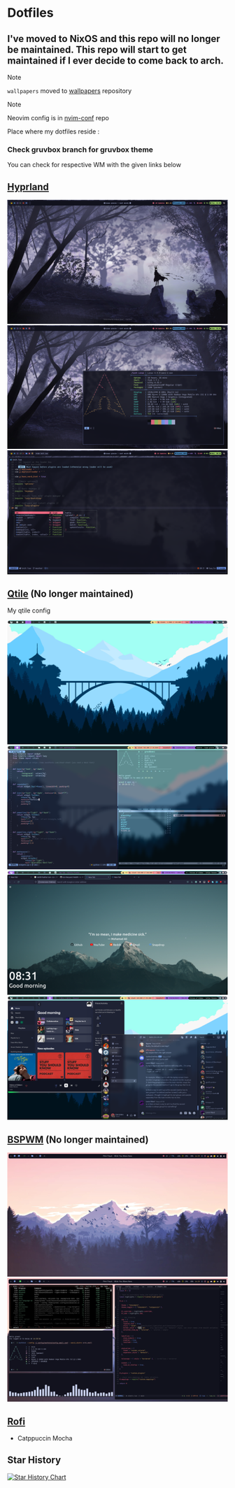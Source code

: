 # Dotfiles

## I've moved to NixOS and this repo will no longer be maintained. This repo will start to get maintained if I ever decide to come back to arch.

> [!NOTE]  
> `wallpapers` moved to [wallpapers](https://www.github.com/greeid/wallpapers) repository

> [!NOTE]
> Neovim config is in [nvim-conf](https://github.com/greeid/nvim-conf) repo 

Place where my dotfiles reside :

### Check gruvbox branch for gruvbox theme

You can check for respective WM with the given links below

## [Hyprland](https://github.com/greeid/.dotfiles/tree/main/hypr/.config/hypr)

![hypr1](./hypr/.config/hypr/.screenshots/wallpaper.png)
![hypr2](./hypr/.config/hypr/.screenshots/fetch.png)
![hypr3](./hypr/.config/hypr/.screenshots/nvim.png)

## [Qtile](https://github.com/greeid/.dotfiles/tree/main/qtile/.config/qtile) (No longer maintained)

My qtile config

![Qtile2](./qtile/.config/qtile/.screenshots/Qtile2.png)
![Qtile](./qtile/.config/qtile/./.screenshots/qtile.png)
![firefox](./qtile/.config/qtile/./.screenshots/firefox.png)
![spotify](./qtile/.config/qtile/./.screenshots/spotify.png)

## [BSPWM](https://github.com/greeid/.dotfiles/tree/main/bspwm/.config/bspwm) (No longer maintained)

![bspwm1](./bspwm/.config/bspwm/.screenshots/bspdesktop.png)
![bspwm1](./bspwm/.config/bspwm/.screenshots/bspwf.png)


## [Rofi](./rofi/.config/rofi/)

- Catppuccin Mocha

## Star History
[![Star History Chart](https://api.star-history.com/svg?repos=greed-d/.dotfiles&type=Date)](https://star-history.com/#greed-d/.dotfiles&Date)
